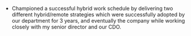 - Championed a successful hybrid work schedule by delivering two different
  hybrid/remote strategies which were successfully adopted by our department for
  3 years, and eventually the company while working closely with my senior director and our CDO.
